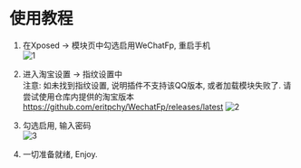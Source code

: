# 使用教程

1. 在Xposed -> 模块页中勾选启用WeChatFp, 重启手机\
![1](https://github.com/eritpchy/WechatFp/raw/master/doc/QQ/1.jpg)

2. 进入淘宝设置 -> 指纹设置中\
    注意: 如未找到指纹设置, 说明插件不支持该QQ版本, 或者加载模块失败了. 请尝试使用仓库内提供的淘宝版本
    https://github.com/eritpchy/WechatFp/releases/latest
![2](https://github.com/eritpchy/WechatFp/raw/master/doc/QQ/2.jpg)

3. 勾选启用, 输入密码\
![3](https://github.com/eritpchy/WechatFp/raw/master/doc/QQ/3.jpg)

4. 一切准备就绪, Enjoy.
